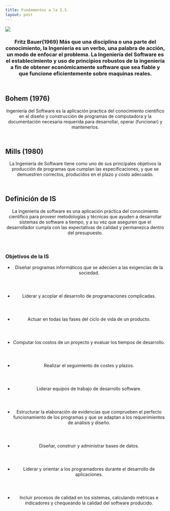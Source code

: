 ```yaml
---
title: Fundamentos a la I.S.
layout: post
---
```

<div class="row">
      <div class="item">
        <a href="#" class="image fit"><img src="{{ 'assets/images/Fritz Bauer.jpg' | relative_url }}"  /></a>
   <header>
    <h3>Fritz Bauer(1969)
Más que una disciplina o una parte del conocimiento, la Ingeniería es un verbo, una palabra de acción, un modo de enfocar el problema.
La Ingeniería del Software es el establecimiento y uso de principios robustos de la ingeniería a fin de obtener económicamente software que sea fiable y que funcione eficientemente sobre maquinas reales.</h3>
            </header>
      </div> 
      <h2> Bohem (1976) </h2>  
<header>      
Ingeniería del Software es la aplicación practica del conocimiento científico en el diseño y construcción de programas de computadora y la documentación necesaria requerida para desarrollar, operar (funcionar) y mantenerlos.</header>

<h2> Mills (1980) </h2>  
     
<header>La Ingeniería de Software tiene como uno de sus principales objetivos la producción de programas que cumplan las especificaciones, y que  se demuestren correctos, producidos en el plazo y costo adecuado.</header>

<h2> Definición de IS </h2>  
    
<header>La ingeniería de software es una aplicación práctica del conocimiento científico para proveer metodologías y técnicas que ayuden a desarrollar sistemas de software a tiempo, y a su vez que aseguren que el desarrollador cumpla con las expectativas de calidad y permanezca dentro del presupuesto.</header>


   <h3> Objetivos de la IS </h3>  
   
*  <header>Diseñar programas informáticos que se adecúen a las exigencias de la sociedad. </header>
*  <header>Liderar y acoplar el desarrollo de programaciones complicadas. </header> 
*  <header>Actuar en todas las fases del ciclo de vida de un producto.  </header>
*  <header>Computar los costos de un proyecto y evaluar los tiempos de desarrollo.  </header>
*  <header>Realizar el seguimiento de costes y plazos.  </header>
*  <header>Liderar equipos de trabajo de desarrollo software.  </header>
*  <header>Estructurar la elaboración de evidencias que comprueben el perfecto funcionamiento de los programas y que se adaptan a los requerimientos de análisis y diseño.  </header>
*  <header>Diseñar, construir y administrar bases de datos.  </header>
*  <header>Liderar y orientar a los programadores durante el desarrollo de aplicaciones. </header> 
*  <header>Incluir procesos de calidad en los sistemas, calculando métricas e indicadores y chequeando la calidad del software producido.  </header>

